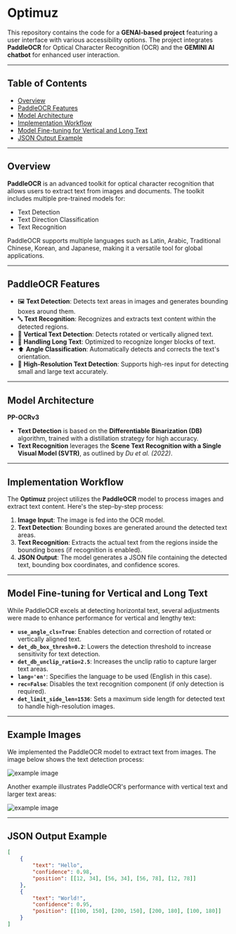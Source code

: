# **Optimuz**

This repository contains the code for a **GENAI-based project** featuring a user interface with various accessibility options. The project integrates **PaddleOCR** for Optical Character Recognition (OCR) and the **GEMINI AI chatbot** for enhanced user interaction.

---

## **Table of Contents**
- [Overview](#overview)
- [PaddleOCR Features](#paddleocr-features)
- [Model Architecture](#model-architecture)
- [Implementation Workflow](#implementation-workflow)
- [Model Fine-tuning for Vertical and Long Text](#model-fine-tuning-for-vertical-and-long-text)
- [JSON Output Example](#json-output-example)

---

## <a id="overview"></a> **Overview**

**PaddleOCR** is an advanced toolkit for optical character recognition that allows users to extract text from images and documents. The toolkit includes multiple pre-trained models for:

- Text Detection
- Text Direction Classification
- Text Recognition

PaddleOCR supports multiple languages such as Latin, Arabic, Traditional Chinese, Korean, and Japanese, making it a versatile tool for global applications.

---

## <a id="paddleocr-features"></a> **PaddleOCR Features**

- 🖼️ **Text Detection**: Detects text areas in images and generates bounding boxes around them.
- 🔤 **Text Recognition**: Recognizes and extracts text content within the detected regions.
- 🔄 **Vertical Text Detection**: Detects rotated or vertically aligned text.
- 📏 **Handling Long Text**: Optimized to recognize longer blocks of text.
- ⬆️ **Angle Classification**: Automatically detects and corrects the text's orientation.
- 📸 **High-Resolution Text Detection**: Supports high-res input for detecting small and large text accurately.

---

## <a id="model-architecture"></a> **Model Architecture**

**PP-OCRv3**

- **Text Detection** is based on the **Differentiable Binarization (DB)** algorithm, trained with a distillation strategy for high accuracy.
- **Text Recognition** leverages the **Scene Text Recognition with a Single Visual Model (SVTR)**, as outlined by _Du et al. (2022)_.

---

## <a id="implementation-workflow"></a> **Implementation Workflow**

The **Optimuz** project utilizes the **PaddleOCR** model to process images and extract text content. Here's the step-by-step process:

1. **Image Input**: The image is fed into the OCR model.
2. **Text Detection**: Bounding boxes are generated around the detected text areas.
3. **Text Recognition**: Extracts the actual text from the regions inside the bounding boxes (if recognition is enabled).
4. **JSON Output**: The model generates a JSON file containing the detected text, bounding box coordinates, and confidence scores.

---

## <a id="model-fine-tuning-for-vertical-and-long-text"></a> **Model Fine-tuning for Vertical and Long Text**

While PaddleOCR excels at detecting horizontal text, several adjustments were made to enhance performance for vertical and lengthy text:

- **`use_angle_cls=True`**: Enables detection and correction of rotated or vertically aligned text.
- **`det_db_box_thresh=0.2`**: Lowers the detection threshold to increase sensitivity for text detection.
- **`det_db_unclip_ratio=2.5`**: Increases the unclip ratio to capture larger text areas.
- **`lang='en'`**: Specifies the language to be used (English in this case).
- **`rec=False`**: Disables the text recognition component (if only detection is required).
- **`det_limit_side_len=1536`**: Sets a maximum side length for detected text to handle high-resolution images.

---

## **Example Images**

We implemented the PaddleOCR model to extract text from images. The image below shows the text detection process:

![example image](https://github.com/user-attachments/assets/bedbca55-8d79-4186-9a25-9cbb8e3e253d)

Another example illustrates PaddleOCR's performance with vertical text and larger text areas:

![example image](https://github.com/user-attachments/assets/f603e2b9-7401-4836-9d8f-3e469f5d460b)

---

## <a id="json-output-example"></a> **JSON Output Example**

```json
[
    {
        "text": "Hello",
        "confidence": 0.98,
        "position": [[12, 34], [56, 34], [56, 78], [12, 78]]
    },
    {
        "text": "World!",
        "confidence": 0.95,
        "position": [[100, 150], [200, 150], [200, 180], [100, 180]]
    }
]

